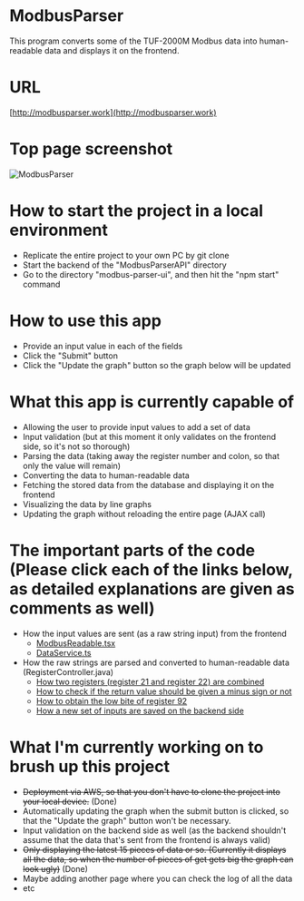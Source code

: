 # ModbusParser
This program converts some of the TUF-2000M Modbus data into human-readable data and displays it on the frontend.

# URL
[http://modbusparser.work](http://modbusparser.work)

# Top page screenshot
![ModbusParser](https://user-images.githubusercontent.com/37083992/105675170-58825d80-5ef1-11eb-9c87-462b83140d0c.png)

# How to start the project in a local environment
* Replicate the entire project to your own PC by git clone
* Start the backend of the "ModbusParserAPI" directory 
* Go to the directory "modbus-parser-ui", and then hit the "npm start" command

# How to use this app
* Provide an input value in each of the fields
* Click the "Submit" button
* Click the "Update the graph" button so the graph below will be updated 

# What this app is currently capable of
* Allowing the user to provide input values to add a set of data 
* Input validation (but at this moment it only validates on the frontend side, so it's not so thorough)
* Parsing the data (taking away the register number and colon, so that only the value will remain) 
* Converting the data to human-readable data
* Fetching the stored data from the database and displaying it on the frontend
* Visualizing the data by line graphs 
* Updating the graph without reloading the entire page (AJAX call) 

# The important parts of the code (Please click each of the links below, as detailed explanations are given as comments as well) 
* How the input values are sent (as a raw string input) from the frontend
  * [ModbusReadable.tsx](https://github.com/Shinichi1125/ModbusParser/blob/master/modbus-parser-ui/src/components/ModbusReadable.tsx#L87-L100)
  * [DataService.ts](https://github.com/Shinichi1125/ModbusParser/blob/master/modbus-parser-ui/src/api/DataService.ts#L32-L50) 
* How the raw strings are parsed and converted to human-readable data (RegisterController.java)
  * [How two registers (register 21 and register 22) are combined](https://github.com/Shinichi1125/ModbusParser/blob/master/ModbusParserAPI/src/main/java/com/modbusparser/controllers/RegisterController.java#L36-L48)
  * [How to check if the return value should be given a minus sign or not](https://github.com/Shinichi1125/ModbusParser/blob/master/ModbusParserAPI/src/main/java/com/modbusparser/controllers/RegisterController.java#L50-L77)
  * [How to obtain the low bite of register 92](https://github.com/Shinichi1125/ModbusParser/blob/master/ModbusParserAPI/src/main/java/com/modbusparser/controllers/RegisterController.java#L79-L92)
  * [How a new set of inputs are saved on the backend side](https://github.com/Shinichi1125/ModbusParser/blob/master/ModbusParserAPI/src/main/java/com/modbusparser/controllers/RegisterController.java#L166-L192)

# What I'm currently working on to brush up this project 
* ~~Deployment via AWS, so that you don't have to clone the project into your local device.~~ (Done)
* Automatically updating the graph when the submit button is clicked, so that the "Update the graph" button won't be necessary. 
* Input validation on the backend side as well (as the backend shouldn't assume that the data that's sent from the frontend is always valid) 
* ~~Only displaying the latest 15 pieces of data or so. (Currently it displays all the data, so when the number of pieces of get gets big the graph can look ugly)~~ (Done)
* Maybe adding another page where you can check the log of all the data
* etc 
